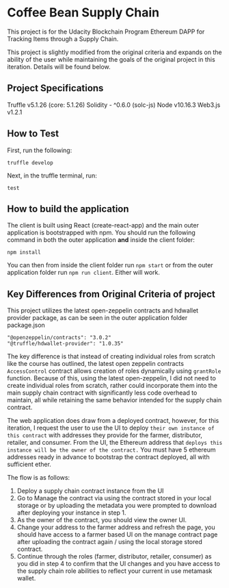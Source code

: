 ﻿# Coffee Bean Supply Chain
This project is for the Udacity Blockchain Program Ethereum DAPP for Tracking Items through a Supply Chain. 

This project is slightly modified from the original criteria and expands on the ability of the user while maintaining the goals of the original project in this iteration. Details will be found below.
## Project Specifications
Truffle v5.1.26 (core: 5.1.26)
Solidity - ^0.6.0 (solc-js)
Node v10.16.3
Web3.js v1.2.1
## How to Test
First, run the following:

    truffle develop
Next, in the truffle terminal, run:

    test

## How to build the application
The client is built using React (create-react-app) and the main outer application is bootstrapped with npm. You should run the following command in both the outer application **and** inside the client folder:

    npm install

You can then from inside the client folder run `npm start` or from the outer application folder run `npm run client`. Either will work.
##  Key Differences from Original Criteria of project
This project utilizes the latest open-zeppelin contracts and hdwallet provider package, as can be seen in the outer application folder package.json

    "@openzeppelin/contracts": "3.0.2"
    "@truffle/hdwallet-provider": "1.0.35"

The key difference is that instead of creating individual roles from scratch like the course has outlined, the latest open zeppelin contracts `AccessControl` contract allows creation of roles dynamically using `grantRole` function. Because of this, using the latest open-zeppelin, I did not need to create individual roles from scratch, rather could incorporate them into the main supply chain contract with significantly less code overhead to maintain, all while retaining the same behavior intended for the supply chain contract.

The web application does draw from a deployed contract, however, for this iteration, I request the user to use the UI to deploy `their own instance of this contract` with addresses they provide for the farmer, distributor, retailer, and consumer. From the UI, the Ethereum address that `deploys this instance will be the owner of the contract.` You must have 5 ethereum addresses ready in advance to bootstrap the contract deployed, all with sufficient ether.

The flow is as follows:

 1. Deploy a supply chain contract instance from the UI
 2. Go to Manage the contract via using the contract stored in your local storage or by uploading the metadata you were prompted to download after deploying your instance in step 1.
 3. As the owner of the contract, you should view the owner UI.
 4. Change your address to the farmer address and refresh the page, you should have access to a farmer based UI on the manage contract page after uploading the contract again / using the local storage stored contract.
 5. Continue through the roles (farmer, distributor, retailer, consumer) as you did in step 4 to confirm that the UI changes and you have access to the supply chain role abilities to reflect your current in use metamask wallet.

